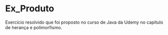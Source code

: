 # Ex_Produto
Exercício resolvido que foi proposto no curso de Java da Udemy no capítulo de herança e polimorfismo.
